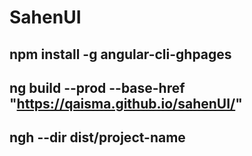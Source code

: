 # SahenUI

## npm install -g angular-cli-ghpages

## ng build --prod --base-href "https://qaisma.github.io/sahenUI/"

## ngh --dir dist/project-name
